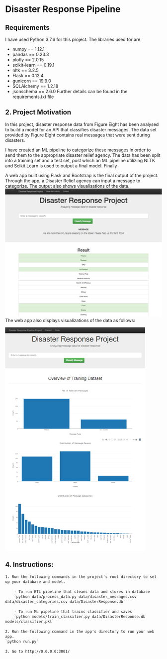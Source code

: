 # Disaster Response Pipeline

## Requirements
I have used Python 3.7.6 for this project. The libraries used for are: 
- numpy == 1.12.1
- pandas == 0.23.3
- plotly == 2.0.15
- scikit-learn == 0.19.1
- nltk == 3.2.5
- Flask == 0.12.4
- gunicorn == 19.9.0
- SQLAlchemy == 1.2.18
- jsonschema == 2.6.0
Further details can be found in the requirements.txt file



## 2. Project Motivation

 In this project, disaster response data from Figure Eight has been analysed to build a model for an API that classifies disaster messages. The data set provided by Figure Eight contains real messages that were sent during disasters.

I have created an ML pipeline to categorize these messages  in order to send them to the appropriate disaster relief agency. 
The data has been split into a training set and a test set, post which an ML pipeline utilizing NLTK and Scikit Learn is used to output a final model. Finally

A web app built using Flask and Bootstrap is the final output of the project. Through the app, a Disaster Relief agency can input a message to categorize. The output also shows visualisations of the data.   
![webpage_visualisation2 ><](drp2.png)
The web app also displays visualizations of the data as follows:  

![webpage_visualisation1](drp1.png)



## 4. Instructions:
	1. Run the following commands in the project's root directory to set up your database and model.

    	- To run ETL pipeline that cleans data and stores in database
        `python data/process_data.py data/disaster_messages.csv data/disaster_categories.csv data/DisasterResponse.db`
    	
    	- To run ML pipeline that trains classifier and saves
        `python models/train_classifier.py data/DisasterResponse.db models/classifier.pkl`

	2. Run the following command in the app's directory to run your web app.
    `python run.py`

	3. Go to http://0.0.0.0:3001/


